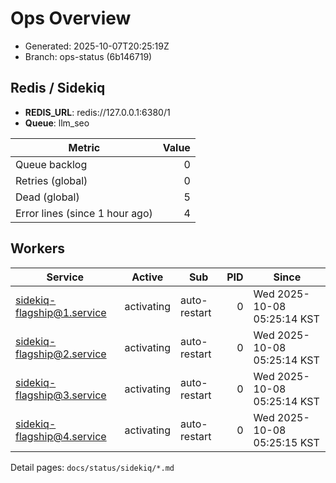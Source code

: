 # Ops Overview

- Generated: 2025-10-07T20:25:19Z
- Branch: ops-status (6b146719)

## Redis / Sidekiq
- **REDIS_URL**: redis://127.0.0.1:6380/1
- **Queue**: llm_seo

| Metric | Value |
|---|---:|
| Queue backlog | 0 |
| Retries (global) | 0 |
| Dead (global) | 5 |
| Error lines (since 1 hour ago) | 4 |

## Workers
| Service | Active | Sub | PID | Since |
|---|---|---|---:|---|
| sidekiq-flagship@1.service | activating | auto-restart | 0 | Wed 2025-10-08 05:25:14 KST |
| sidekiq-flagship@2.service | activating | auto-restart | 0 | Wed 2025-10-08 05:25:14 KST |
| sidekiq-flagship@3.service | activating | auto-restart | 0 | Wed 2025-10-08 05:25:14 KST |
| sidekiq-flagship@4.service | activating | auto-restart | 0 | Wed 2025-10-08 05:25:15 KST |

Detail pages: `docs/status/sidekiq/*.md`
